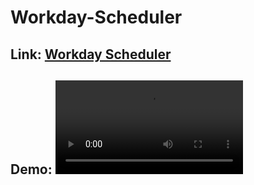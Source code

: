 # Workday-Scheduler

## Link: <a href="https://jimmant91.github.io/Workday-Scheduler/">Workday Scheduler</a>

## Demo: ![Demo gif](assets/WorkDay_Scheduler.webm)
